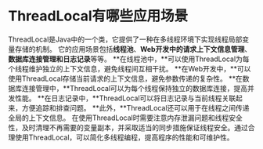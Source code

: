 # ThreadLocal有哪些应用场景
ThreadLocal是Java中的一个类，它提供了一种在多线程环境下实现线程局部变量存储的机制。
它的应用场景包括**线程池**、**Web开发中的请求上下文信息管理**、**数据库连接管理和日志记录**等等。
**在线程池中，**可以使用ThreadLocal为每个线程维护独立的上下文信息，避免线程间互相干扰。
**在Web开发中，**可以使用ThreadLocal存储当前请求的上下文信息，避免参数传递的复杂性。
**在数据库连接管理中，**ThreadLocal可以为每个线程保持独立的数据库连接，提高并发性能。
**在日志记录中，**ThreadLocal可以将日志记录与当前线程关联起来，方便追踪和排查问题。
**此外，**ThreadLocal还可以用于在线程之间传递全局的上下文信息。
在使用ThreadLocal时需要注意内存泄漏问题和线程安全性，及时清理不再需要的变量副本，并采取适当的同步措施保证线程安全。通过合理使用ThreadLocal，可以简化多线程编程，提高程序的性能和可维护性。
